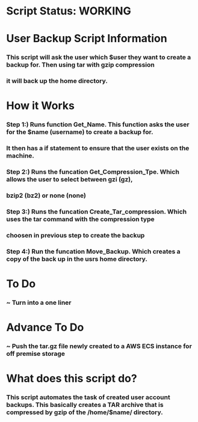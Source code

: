 # Script Status: WORKING #

# User Backup Script Information #
### This script will ask the user which $user they want to create a backup for. Then using tar with gzip compression
### it will back up the home directory.

# How it Works #
###     Step 1:) Runs function Get_Name. This function asks the user for the $name (username) to create a backup for.
###              It then has a if statement to ensure that the user exists on the machine.
###     Step 2:) Runs the funcation Get_Compression_Tpe. Which allows the user to select between gzi (gz),
###              bzip2 (bz2) or none (none)
###     Step 3:) Runs the funcation Create_Tar_compression. Which uses the tar command with the compression type
###             choosen in previous step to create the backup
###     Step 4:) Run the funcation Move_Backup. Which creates a copy of the back up in the usrs home directory.


# To Do #
###     ~ Turn into a one liner

# Advance To Do #
###     ~ Push the tar.gz file newly created to a AWS ECS instance for off premise storage

# What does this script do? #
### This script automates the task of created user account backups. This basically creates a TAR archive that is compressed by gzip of the /home/$name/ directory. 

